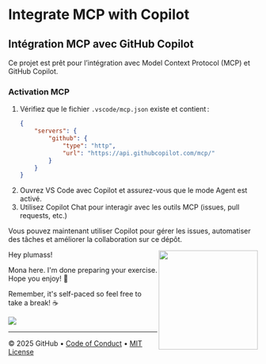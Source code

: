 # Integrate MCP with Copilot

## Intégration MCP avec GitHub Copilot

Ce projet est prêt pour l’intégration avec Model Context Protocol (MCP) et GitHub Copilot.

### Activation MCP

1. Vérifiez que le fichier `.vscode/mcp.json` existe et contient :
	 ```json
	 {
		 "servers": {
			 "github": {
				 "type": "http",
				 "url": "https://api.githubcopilot.com/mcp/"
			 }
		 }
	 }
	 ```
2. Ouvrez VS Code avec Copilot et assurez-vous que le mode Agent est activé.
3. Utilisez Copilot Chat pour interagir avec les outils MCP (issues, pull requests, etc.)

Vous pouvez maintenant utiliser Copilot pour gérer les issues, automatiser des tâches et améliorer la collaboration sur ce dépôt.

<img src="https://octodex.github.com/images/Professortocat_v2.png" align="right" height="200px" />

Hey plumass!

Mona here. I'm done preparing your exercise. Hope you enjoy! 💚

Remember, it's self-paced so feel free to take a break! ☕️

[![](https://img.shields.io/badge/Go%20to%20Exercise-%E2%86%92-1f883d?style=for-the-badge&logo=github&labelColor=197935)](https://github.com/plumass/skills-integrate-mcp-with-copilot/issues/1)

---

&copy; 2025 GitHub &bull; [Code of Conduct](https://www.contributor-covenant.org/version/2/1/code_of_conduct/code_of_conduct.md) &bull; [MIT License](https://gh.io/mit)

